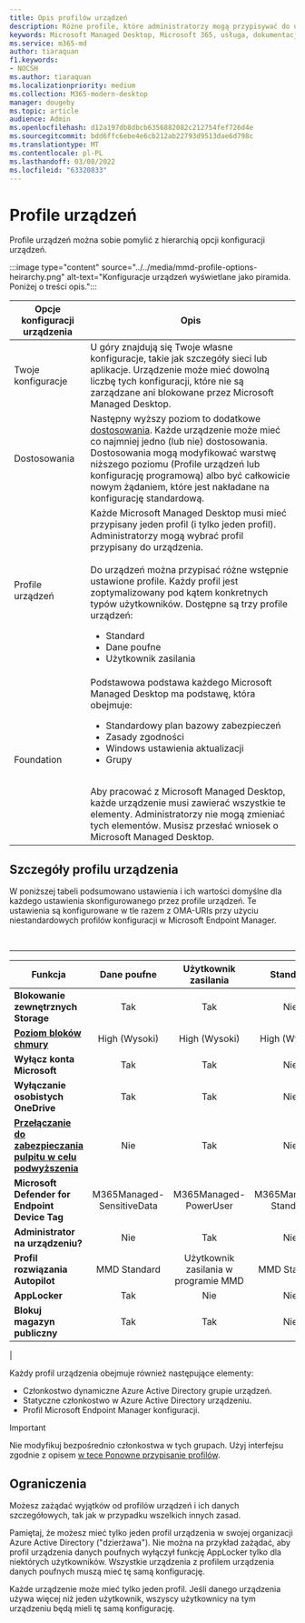 ```yaml
---
title: Opis profilów urządzeń
description: Różne profile, które administratorzy mogą przypisywać do urządzeń
keywords: Microsoft Managed Desktop, Microsoft 365, usługa, dokumentacja
ms.service: m365-md
author: tiaraquan
f1.keywords:
- NOCSH
ms.author: tiaraquan
ms.localizationpriority: medium
ms.collection: M365-modern-desktop
manager: dougeby
ms.topic: article
audience: Admin
ms.openlocfilehash: d12a197db8dbcb6356882082c212754fef726d4e
ms.sourcegitcommit: bdd6ffc6ebe4e6cb212ab22793d9513dae6d798c
ms.translationtype: MT
ms.contentlocale: pl-PL
ms.lasthandoff: 03/08/2022
ms.locfileid: "63320833"
---
```

# <a name="device-profiles"></a>Profile urządzeń

Profile urządzeń można sobie pomylić z hierarchią opcji konfiguracji urządzeń.

:::image type="content" source="../../media/mmd-profile-options-heirarchy.png" alt-text="Konfiguracje urządzeń wyświetlane jako piramida. Poniżej o treści opis.":::

| Opcje konfiguracji urządzenia | Opis
| ----- | ----- |
| Twoje konfiguracje | U góry znajdują się Twoje własne konfiguracje, takie jak szczegóły sieci lub aplikacje. Urządzenie może mieć dowolną liczbę tych konfiguracji, które nie są zarządzane ani blokowane przez Microsoft Managed Desktop. |
| Dostosowania | Następny wyższy poziom to dodatkowe [dostosowania](customizing.md). Każde urządzenie może mieć co najmniej jedno (lub nie) dostosowania. Dostosowania mogą modyfikować warstwę niższego poziomu (Profile urządzeń lub konfigurację programową) albo być całkowicie nowym żądaniem, które jest nakładane na konfigurację standardową. |
| Profile urządzeń | Każde Microsoft Managed Desktop musi mieć przypisany jeden profil (i tylko jeden profil). Administratorzy mogą wybrać profil przypisany do urządzenia.<br><br>Do urządzeń można przypisać różne wstępnie ustawione profile. Każdy profil jest zoptymalizowany pod kątem konkretnych typów użytkowników. Dostępne są trzy profile urządzeń:<ul><li>Standard</li><li>Dane poufne</li><li>Użytkownik zasilania</li> |
| Foundation | Podstawowa podstawa każdego Microsoft Managed Desktop ma podstawę, która obejmuje:<br><ul><li>Standardowy plan bazowy zabezpieczeń</li><li>Zasady zgodności</li><li>Windows ustawienia aktualizacji</li><li>Grupy</li></ul><br>Aby pracować z Microsoft Managed Desktop, każde urządzenie musi zawierać wszystkie te elementy. Administratorzy nie mogą zmieniać tych elementów. Musisz przesłać wniosek o Microsoft Managed Desktop. |

## <a name="device-profile-details"></a>Szczegóły profilu urządzenia

W poniższej tabeli podsumowano ustawienia i ich wartości domyślne dla każdego ustawienia skonfigurowanego przez profile urządzeń. Te ustawienia są konfigurowane w tle razem z OMA-URIs przy użyciu niestandardowych profilów konfiguracji w Microsoft Endpoint Manager.

<br>

****

| Funkcja | Dane poufne | Użytkownik zasilania | Standard |
| ----- | :-----: | :-----: | :-----: |
|**Blokowanie zewnętrznych Storage**| Tak | Tak | Nie |
|**[Poziom bloków chmury](/windows/client-management/mdm/policy-csp-defender#defender-cloudblocklevel)**| High (Wysoki) | High (Wysoki) | High (Wysoki) |
|**Wyłącz konta Microsoft**| Tak | Tak | Nie |
|**Wyłączanie osobistych OneDrive**| Tak | Tak | Nie |
|**[Przełączanie do zabezpieczania pulpitu w celu podwyższenia](/windows/client-management/mdm/policy-csp-localpoliciessecurityoptions#localpoliciessecurityoptions-useraccountcontrol-switchtothesecuredesktopwhenpromptingforelevation)**| Nie | Tak | Nie |
|**Microsoft Defender for Endpoint Device Tag**| M365Managed-SensitiveData | M365Managed-PowerUser | M365Managed-Standard |
|**Administrator na urządzeniu?**| Nie | Tak | Nie |
|**Profil rozwiązania Autopilot**| MMD Standard | Użytkownik zasilania w programie MMD | MMD Standard |
|**AppLocker**| Tak | Nie | Nie |
|**Blokuj magazyn publiczny**| Tak | Tak | Nie |
|

Każdy profil urządzenia obejmuje również następujące elementy:

- Członkostwo dynamiczne Azure Active Directory grupie urządzeń.
- Statyczne członkostwo w Azure Active Directory urządzeniu.
- Profil Microsoft Endpoint Manager konfiguracji.

> [!IMPORTANT]
> Nie modyfikuj bezpośrednio członkostwa w tych grupach. Użyj interfejsu zgodnie z opisem [w tece Ponowne przypisanie profilów](../working-with-managed-desktop/change-device-profile.md).

## <a name="limitations"></a>Ograniczenia

Możesz zażądać wyjątków od profilów urządzeń i ich danych szczegółowych, tak jak w przypadku wszelkich innych zasad.

Pamiętaj, że możesz mieć tylko jeden profil urządzenia w swojej organizacji Azure Active Directory ("dzierżawa"). Nie można na przykład zażądać, aby profil urządzenia danych poufnych wyłączył funkcję AppLocker tylko dla niektórych użytkowników. Wszystkie urządzenia z profilem urządzenia danych poufnych muszą mieć tę samą konfigurację.

Każde urządzenie może mieć tylko jeden profil. Jeśli danego urządzenia używa więcej niż jeden użytkownik, wszyscy użytkownicy na tym urządzeniu będą mieli tę samą konfigurację.
